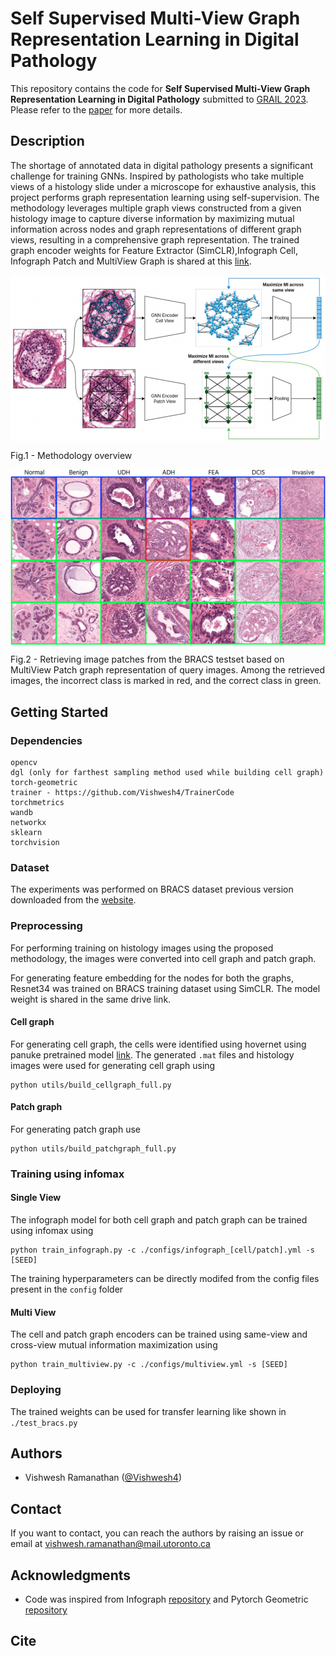 # Self Supervised Multi-View Graph Representation Learning in Digital Pathology

This repository contains the code for **Self Supervised Multi-View Graph Representation Learning in Digital Pathology** submitted to [GRAIL 2023](https://grail-miccai.github.io/). Please refer to the [paper]() for more details.

## Description
The shortage of annotated data in digital pathology presents a significant challenge for training GNNs. Inspired by pathologists who take multiple views of a histology slide under a microscope for exhaustive analysis, this project performs graph representation learning using self-supervision. The methodology leverages multiple graph views constructed from a given histology image to capture diverse information by maximizing mutual information across nodes and graph representations of different graph views, resulting in a comprehensive graph representation. The trained graph encoder weights for Feature Extractor (SimCLR),Infograph Cell, Infograph Patch and MultiView Graph is shared at this [link](https://drive.google.com/drive/folders/1myOGN-dKp8oG2460GjR0QzXKV6hcbhz-?usp=sharing).

<img src="https://github.com/Vishwesh4/Multiview-GRL/blob/master/images/methodology_mv.png" align="center" width="880" ><figcaption>Fig.1 - Methodology overview</figcaption></a>

<img src="https://github.com/Vishwesh4/Multiview-GRL/blob/master/images/bracs_retrieval.png" align="center" width="880" ><figcaption>Fig.2 - Retrieving image patches from the BRACS testset based on MultiView Patch graph representation of query images. Among the retrieved
images, the incorrect class is marked in red, and the correct class in green. </figcaption></a>
## Getting Started

### Dependencies

```
opencv
dgl (only for farthest sampling method used while building cell graph)
torch-geometric
trainer - https://github.com/Vishwesh4/TrainerCode
torchmetrics
wandb
networkx
sklearn
torchvision
```
### Dataset
The experiments was performed on BRACS dataset previous version downloaded from the [website](https://www.bracs.icar.cnr.it/).

### Preprocessing
For performing training on histology images using the proposed methodology, the images were converted into cell graph and patch graph.

For generating feature embedding for the nodes for both the graphs, Resnet34 was trained on BRACS training dataset using SimCLR. The model weight is shared in the same drive link.

#### Cell graph
For generating cell graph, the cells were identified using hovernet using panuke pretrained model [link](https://github.com/vqdang/hover_net). The generated `.mat` files and histology images were used for generating cell graph using
```
python utils/build_cellgraph_full.py
```
#### Patch graph
For generating patch graph use
```
python utils/build_patchgraph_full.py
```
### Training using infomax
#### Single View
The infograph model for both cell graph and patch graph can be trained using infomax using
```
python train_infograph.py -c ./configs/infograph_[cell/patch].yml -s [SEED]
```
The training hyperparameters can be directly modifed from the config files present in the `config` folder

#### Multi View
The cell and patch graph encoders can be trained using same-view and cross-view mutual information maximization using 
```
python train_multiview.py -c ./configs/multiview.yml -s [SEED]
``` 
### Deploying
The trained weights can be used for transfer learning like shown in `./test_bracs.py`
## Authors
- Vishwesh Ramanathan ([@Vishwesh4](https://github.com/Vishwesh4))
## Contact
If you want to contact, you can reach the authors by raising an issue or
 email at vishwesh.ramanathan@mail.utoronto.ca

## Acknowledgments
- Code was inspired from Infograph [repository](https://github.com/sunfanyunn/InfoGraph) and Pytorch Geometric [repository](https://github.com/pyg-team/pytorch_geometric/tree/master)

## Cite